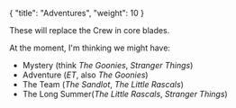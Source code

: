 {
  "title": "Adventures",
  "weight": 10
}

These will replace the Crew in core blades.

<!--more-->

At the moment, I'm thinking we might
have:

- Mystery (think _The Goonies_, _Stranger Things_)
- Adventure (_ET_, also _The Goonies_)
- The Team (_The Sandlot_, _The Little Rascals_)
- The Long Summer(_The Little Rascals_, _Stranger Things_)
